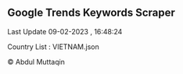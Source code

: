 

## Google Trends Keywords Scraper 
 
Last Update 09-02-2023 , 16:48:24

Country List :
VIETNAM.json



© Abdul Muttaqin 
